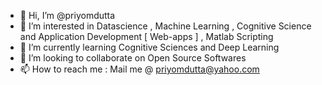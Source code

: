 - 👋 Hi, I’m @priyomdutta
- 👀 I’m interested in Datascience , Machine Learning , Cognitive Science and Application Development [ Web-apps ] , Matlab Scripting
- 🌱 I’m currently learning Cognitive Sciences and Deep Learning 
- 💞️ I’m looking to collaborate on Open Source Softwares
- 📫 How to reach me : Mail me @ priyomdutta@yahoo.com

<!---
priyomdutta/priyomdutta is a ✨ special ✨ repository because its `README.md` (this file) appears on your GitHub profile.
You can click the Preview link to take a look at your changes.
--->

